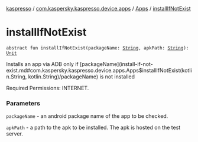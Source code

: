 [kaspresso](../../index.md) / [com.kaspersky.kaspresso.device.apps](../index.md) / [Apps](index.md) / [installIfNotExist](./install-if-not-exist.md)

# installIfNotExist

`abstract fun installIfNotExist(packageName: `[`String`](https://kotlinlang.org/api/latest/jvm/stdlib/kotlin/-string/index.html)`, apkPath: `[`String`](https://kotlinlang.org/api/latest/jvm/stdlib/kotlin/-string/index.html)`): `[`Unit`](https://kotlinlang.org/api/latest/jvm/stdlib/kotlin/-unit/index.html)

Installs an app via ADB only if [packageName](install-if-not-exist.md#com.kaspersky.kaspresso.device.apps.Apps$installIfNotExist(kotlin.String, kotlin.String)/packageName) is not installed

Required Permissions: INTERNET.

### Parameters

`packageName` - an android package name of the app to be checked.

`apkPath` - a path to the apk to be installed. The apk is hosted on the test server.